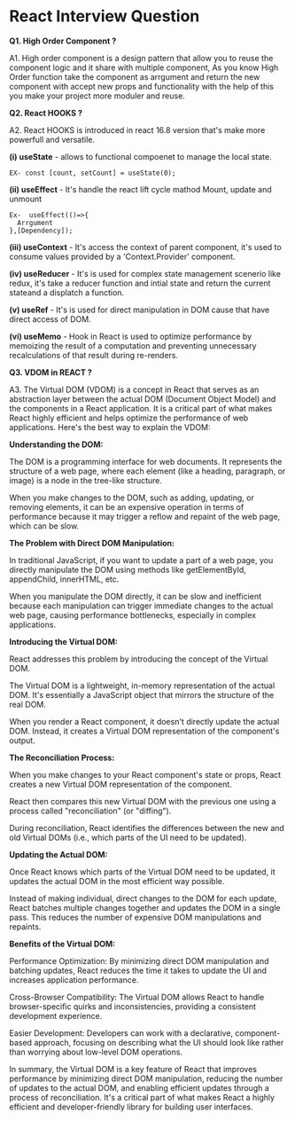 # React Interview Question

**Q1. High Order Component ?**

A1. High order component is a design pattern that allow you to reuse the component logic and it share with multiple component, As you know High Order function take the 
component as arrgument and return the new component with accept new props and functionality with the help of this you make your project more moduler and reuse.

**Q2. React HOOKS ?**

A2. React HOOKS is introduced in react 16.8 version that's make more powerfull and versatile.

  **(i) useState** - allows to functional compoenet to manage the local state.
    
    EX- const [count, setCount] = useState(0);
  
  **(ii) useEffect** - It's handle the react lift cycle mathod Mount, update and unmount
    
    Ex-  useEffect(()=>{
      Arrgument
    },[Dependency]);
  
  **(iii) useContext** - It's access the context of parent component, it's used to consume values provided by a 'Context.Provider' component.
  
  **(iv) useReducer** - It's is used for complex state management scenerio like redux, it's take a reducer function and intial state and return the current stateand a displatch a function.

  **(v) useRef** - It's is used for direct manipulation in DOM cause that have direct access of DOM.

  **(vi) useMemo** - Hook in React is used to optimize performance by memoizing the result of a computation and preventing unnecessary recalculations of that result during re-renders.

**Q3. VDOM in REACT ?**

A3. The Virtual DOM (VDOM) is a concept in React that serves as an abstraction layer between the actual DOM (Document Object Model) and the components in a React application. It is a critical part of what makes React highly efficient and helps optimize the performance of web applications. Here's the best way to explain the VDOM:

**Understanding the DOM:**

The DOM is a programming interface for web documents. It represents the structure of a web page, where each element (like a heading, paragraph, or image) is a node in the tree-like structure.

When you make changes to the DOM, such as adding, updating, or removing elements, it can be an expensive operation in terms of performance because it may trigger a reflow and repaint of the web page, which can be slow.

**The Problem with Direct DOM Manipulation:**

In traditional JavaScript, if you want to update a part of a web page, you directly manipulate the DOM using methods like getElementById, appendChild, innerHTML, etc.

When you manipulate the DOM directly, it can be slow and inefficient because each manipulation can trigger immediate changes to the actual web page, causing performance bottlenecks, especially in complex applications.

**Introducing the Virtual DOM:**

React addresses this problem by introducing the concept of the Virtual DOM.

The Virtual DOM is a lightweight, in-memory representation of the actual DOM. It's essentially a JavaScript object that mirrors the structure of the real DOM.

When you render a React component, it doesn't directly update the actual DOM. Instead, it creates a Virtual DOM representation of the component's output.

**The Reconciliation Process:**

When you make changes to your React component's state or props, React creates a new Virtual DOM representation of the component.

React then compares this new Virtual DOM with the previous one using a process called "reconciliation" (or "diffing").

During reconciliation, React identifies the differences between the new and old Virtual DOMs (i.e., which parts of the UI need to be updated).

**Updating the Actual DOM:**

Once React knows which parts of the Virtual DOM need to be updated, it updates the actual DOM in the most efficient way possible.

Instead of making individual, direct changes to the DOM for each update, React batches multiple changes together and updates the DOM in a single pass. This reduces the number of expensive DOM manipulations and repaints.

**Benefits of the Virtual DOM:**

Performance Optimization: By minimizing direct DOM manipulation and batching updates, React reduces the time it takes to update the UI and increases application performance.

Cross-Browser Compatibility: The Virtual DOM allows React to handle browser-specific quirks and inconsistencies, providing a consistent development experience.

Easier Development: Developers can work with a declarative, component-based approach, focusing on describing what the UI should look like rather than worrying about low-level DOM operations.

In summary, the Virtual DOM is a key feature of React that improves performance by minimizing direct DOM manipulation, reducing the number of updates to the actual DOM, and enabling efficient updates through a process of reconciliation. It's a critical part of what makes React a highly efficient and developer-friendly library for building user interfaces.
  
